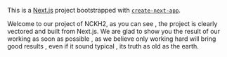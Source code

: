 This is a [Next.js](https://nextjs.org/) project bootstrapped with [`create-next-app`](https://github.com/vercel/next.js/tree/canary/packages/create-next-app).

Welcome to our project of NCKH2, as you can see , the project is clearly vectored and built from Next.js. 
We are glad to show you the result of our working as soon as possible , as we believe only working hard will bring good results , even if it sound typical , its truth as old as the earth.